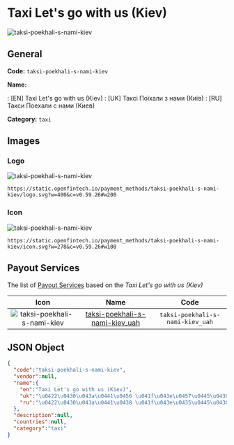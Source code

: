 
# Taxi Let's go with us (Kiev) 
![taksi-poekhali-s-nami-kiev](https://static.openfintech.io/payment_methods/taksi-poekhali-s-nami-kiev/logo.svg?w=400&c=v0.59.26#w200)  

## General 
**Code:** `taksi-poekhali-s-nami-kiev` 
 
**Name:** 
 
:	[EN] Taxi Let's go with us (Kiev) 
:	[UK] Таксі Поїхали з нами (Київ) 
:	[RU] Такси Поехали с нами (Киев) 
 
**Category:** `taxi` 
 

## Images 

### Logo 
![taksi-poekhali-s-nami-kiev](https://static.openfintech.io/payment_methods/taksi-poekhali-s-nami-kiev/logo.svg?w=400&c=v0.59.26#w200)  

```
https://static.openfintech.io/payment_methods/taksi-poekhali-s-nami-kiev/logo.svg?w=400&c=v0.59.26#w200
```  

### Icon 
![taksi-poekhali-s-nami-kiev](https://static.openfintech.io/payment_methods/taksi-poekhali-s-nami-kiev/icon.svg?w=278&c=v0.59.26#w100)  

```
https://static.openfintech.io/payment_methods/taksi-poekhali-s-nami-kiev/icon.svg?w=278&c=v0.59.26#w100
```  

## Payout Services 
 
The list of [Payout Services](/payout-services/) based on the _Taxi Let's go with us (Kiev)_ 

|Icon|Name|Code| 
|:---:|:---:|:---:| 
|![taksi-poekhali-s-nami-kiev](https://static.openfintech.io/payout_methods/taksi-poekhali-s-nami-kiev/icon.svg?w=278&c=v0.59.26#w40) |[taksi-poekhali-s-nami-kiev_uah](/payout-services/taksi-poekhali-s-nami-kiev_uah/)|`taksi-poekhali-s-nami-kiev_uah`| 
 

## JSON Object 

```json
{
  "code":"taksi-poekhali-s-nami-kiev",
  "vendor":null,
  "name":{
    "en":"Taxi Let's go with us (Kiev)",
    "uk":"\u0422\u0430\u043a\u0441\u0456 \u041f\u043e\u0457\u0445\u0430\u043b\u0438 \u0437 \u043d\u0430\u043c\u0438 (\u041a\u0438\u0457\u0432)",
    "ru":"\u0422\u0430\u043a\u0441\u0438 \u041f\u043e\u0435\u0445\u0430\u043b\u0438 \u0441 \u043d\u0430\u043c\u0438 (\u041a\u0438\u0435\u0432)"
  },
  "description":null,
  "countries":null,
  "category":"taxi"
}
```  
